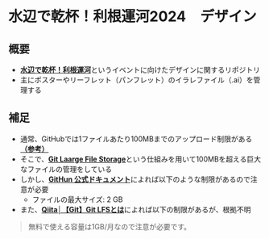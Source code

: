 # 水辺で乾杯！利根運河2024　デザイン
## 概要
- [**水辺で乾杯！利根運河**](<https://lp.224.works/mizbering/>)というイベントに向けたデザインに関するリポジトリ
- 主にポスターやリーフレット（パンフレット）のイラレファイル（.ai）を管理する
## 補足
- 通常、GitHubでは1ファイルあたり100MBまでのアップロード制限がある[**（参考）**](<https://docs.github.com/ja/repositories/working-with-files/managing-large-files/about-large-files-on-github>)
- そこで、[**Git Laarge File Storage**](<https://git-lfs.com/>)という仕組みを用いて100MBを超える巨大なファイルの管理をしている
- しかし、[**GitHun 公式ドキュメント**](<https://docs.github.com/ja/repositories/working-with-files/managing-large-files/about-git-large-file-storage>)によれば以下のような制限があるので注意が必要
  - ファイルの最大サイズ: 	2 GB
- また、[**Qiita│【Git】Git LFSとは**](<https://qiita.com/dk-math/items/0828de3f3b214229baf7>)によれば以下の制限があるが、根拠不明
> 無料で使える容量は1GB/月なので注意が必要です。